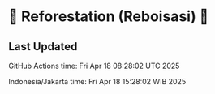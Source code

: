 
# 🌳 Reforestation (Reboisasi) 🌲

## Last Updated

GitHub Actions time: Fri Apr 18 08:28:02 UTC 2025

Indonesia/Jakarta time: Fri Apr 18 15:28:02 WIB 2025
